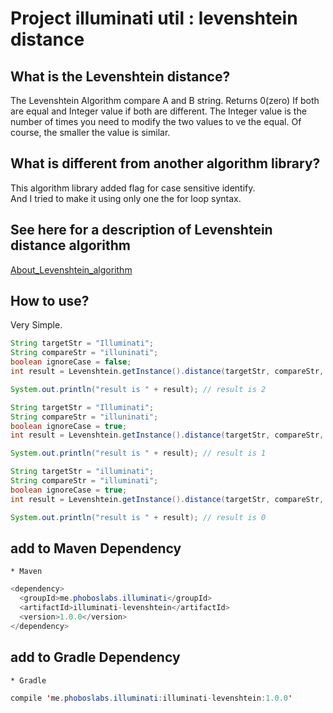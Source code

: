 # Project illuminati util : levenshtein distance

## What is the Levenshtein distance?
The Levenshtein Algorithm compare A and B string.
Returns 0(zero) If both are equal and Integer value if both are different.
The Integer value is the number of times you need to modify the two values to ve the equal.
Of course, the smaller the value is similar.

## What is different from another algorithm library?
This algorithm library added flag for case sensitive identify.<br>
And I tried to make it using only one the for loop syntax.

## See here for a description of Levenshtein distance algorithm

[About_Levenshtein_algorithm](https://leekyoungil.github.io/blog/2019/08/13/About_Levenshtein_algorithm.html)

## How to use?
Very Simple. 

```java
String targetStr = "Illuminati";
String compareStr = "illuninati";
boolean ignoreCase = false;
int result = Levenshtein.getInstance().distance(targetStr, compareStr, ignoreCase);

System.out.println("result is " + result); // result is 2
```

```java
String targetStr = "Illuminati";
String compareStr = "illuninati";
boolean ignoreCase = true;
int result = Levenshtein.getInstance().distance(targetStr, compareStr, ignoreCase);

System.out.println("result is " + result); // result is 1
```

```java
String targetStr = "illuminati";
String compareStr = "illuminati";
boolean ignoreCase = true;
int result = Levenshtein.getInstance().distance(targetStr, compareStr, ignoreCase);

System.out.println("result is " + result); // result is 0
```

## add to Maven Dependency
    * Maven
    
```java
<dependency>
  <groupId>me.phoboslabs.illuminati</groupId>
  <artifactId>illuminati-levenshtein</artifactId>
  <version>1.0.0</version>
</dependency>
```

## add to Gradle Dependency
    * Gradle
    
```java
compile 'me.phoboslabs.illuminati:illuminati-levenshtein:1.0.0'
```
